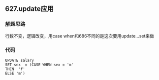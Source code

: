 ## 627.update应用
### 解题思路
行数不变，逻辑改变，用case when和686不同的是这次要用update...set来做
### 代码
    UPDATE salary
    SET sex  = (CASE WHEN sex = 'm' 
    THEN  'f' 
    ELSE 'm')
    
